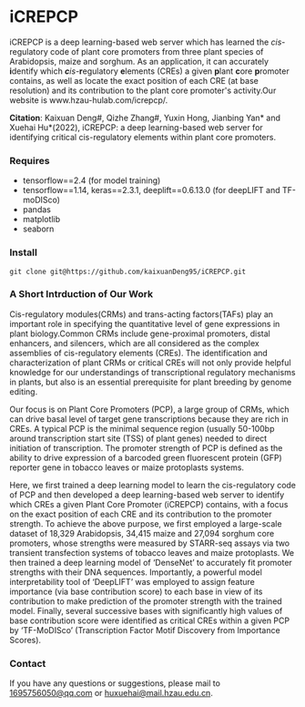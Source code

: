 # iCREPCP
<p>
iCREPCP is a deep learning-based web server which has learned the <em>cis</em>-regulatory code of plant core promoters from three plant species of Arabidopsis, maize and sorghum. As an application, it can accurately <strong>i</strong>dentify which <em><strong>c</strong>is</em>-<strong>r</strong>egulatory <strong>e</strong>lements (CREs) a given <strong>p</strong>lant <strong>c</strong>ore <strong>p</strong>romoter contains, as well as locate the exact position of each CRE (at base resolution) and its contribution to the plant core promoter's activity.Our website is www.hzau-hulab.com/icrepcp/.</p>

**Citation**: Kaixuan Deng#, Qizhe Zhang#, Yuxin Hong, Jianbing Yan* and Xuehai Hu*(2022), iCREPCP: a deep learning-based web server for identifying critical cis-regulatory elements within plant core promoters.<br>

### Requires
- tensorflow==2.4 (for model training)
- tensorflow==1.14, keras==2.3.1, deeplift==0.6.13.0 (for deepLIFT and TF-moDISco)
- pandas
- matplotlib
- seaborn
### Install
```
git clone git@https://github.com/kaixuanDeng95/iCREPCP.git
```
### A Short Intrduction of Our Work
<p>
Cis-regulatory modules(CRMs) and trans-acting factors(TAFs)  play an important role in specifying the quantitative level of gene expressions in plant biology.Common CRMs include gene-proximal promoters, distal enhancers, and silencers, which are all considered as the complex assemblies of cis-regulatory elements (CREs). The identification and characterization of plant CRMs or critical CREs will not only provide helpful knowledge for our understandings of transcriptional regulatory mechanisms in plants, but also is an essential prerequisite for plant breeding by genome editing.</p>
<p>
 Our focus is on Plant Core Promoters (PCP), a large group of CRMs, which can drive basal level of target gene transcriptions because they are rich in CREs. A typical PCP is the minimal sequence region (usually 50-100bp around transcription start site (TSS) of plant genes) needed to direct initiation of transcription. The promoter strength of PCP is defined as the ability to drive expression of a barcoded green fluorescent protein (GFP) reporter gene in tobacco leaves or maize protoplasts systems.
 </p>
 <p>
  Here, we first trained a deep learning model to learn the cis-regulatory code of PCP and then developed a deep learning-based web server to identify which CREs a given Plant Core Promoter (iCREPCP) contains, with a focus on the exact position of each CRE and its contribution to the promoter strength. To achieve the above purpose, we first employed a large-scale dataset of 18,329 Arabidopsis, 34,415 maize and 27,094 sorghum core promoters, whose strengths were measured by STARR-seq assays via two transient transfection systems of tobacco leaves and maize protoplasts. We then trained a deep learning model of ‘DenseNet’ to accurately fit promoter strengths with their DNA sequences. Importantly, a powerful model interpretability tool of ‘DeepLIFT’ was employed to assign feature importance (via base contribution score) to each base in view of its contribution to make prediction of the promoter strength with the trained model. Finally, several successive bases with significantly high values of base contribution score were identified as critical CREs within a given PCP by ‘TF-MoDISco’ (Transcription Factor Motif Discovery from Importance Scores). 
  </p>
 
 ### Contact
 If you have any questions or suggestions, please mail to 1695756050@qq.com or huxuehai@mail.hzau.edu.cn.
